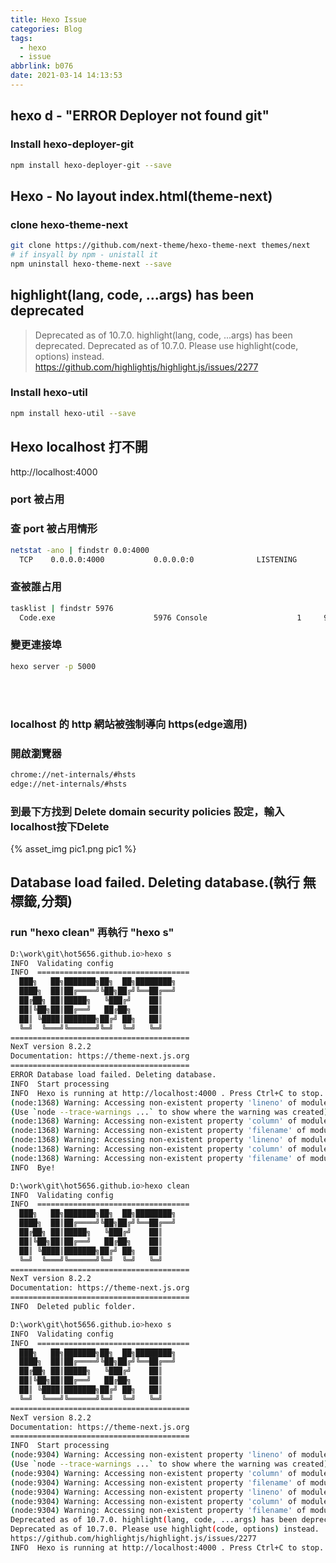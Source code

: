 ```yaml
---
title: Hexo Issue
categories: Blog
tags:
  - hexo
  - issue
abbrlink: b076
date: 2021-03-14 14:13:53
---
```


## hexo d - "ERROR Deployer not found git"
### Install hexo-deployer-git 
``` bash
npm install hexo-deployer-git --save
```

<!--more-->

## Hexo - No layout index.html(theme-next)
### clone hexo-theme-next 
``` bash
git clone https://github.com/next-theme/hexo-theme-next themes/next
# if insyall by npm - unistall it
npm uninstall hexo-theme-next --save
```

## highlight(lang, code, ...args) has been deprecated
>Deprecated as of 10.7.0. highlight(lang, code, ...args) has been deprecated.
>Deprecated as of 10.7.0. Please use highlight(code, options) instead.
>https://github.com/highlightjs/highlight.js/issues/2277

### Install hexo-util
``` bash
npm install hexo-util --save
```

## Hexo localhost 打不開
http://localhost:4000

### port 被占用

### 查 port 被占用情形
``` bash
netstat -ano | findstr 0.0:4000
  TCP    0.0.0.0:4000           0.0.0.0:0              LISTENING       5976
```

### 查被誰占用
``` bash
tasklist | findstr 5976
  Code.exe                      5976 Console                    1     92,008 K
```
<!--more-->

### 變更連接埠
``` bash
hexo server -p 5000
```
<br> <br>

###  localhost 的 http 網站被強制導向 https(edge適用)

### 開啟瀏覽器
``` bash
chrome://net-internals/#hsts
edge://net-internals/#hsts
```

### 到最下方找到 Delete domain security policies 設定，輸入localhost按下Delete
<div style="width:500px">
	{% asset_img pic1.png pic1 %}
</div>

## Database load failed. Deleting database.(執行 無標籤,分類)
### run "hexo clean" 再執行 "hexo s"
``` bash
D:\work\git\hot5656.github.io>hexo s
INFO  Validating config
INFO  ==================================
  ███╗   ██╗███████╗██╗  ██╗████████╗
  ████╗  ██║██╔════╝╚██╗██╔╝╚══██╔══╝
  ██╔██╗ ██║█████╗   ╚███╔╝    ██║
  ██║╚██╗██║██╔══╝   ██╔██╗    ██║
  ██║ ╚████║███████╗██╔╝ ██╗   ██║
  ╚═╝  ╚═══╝╚══════╝╚═╝  ╚═╝   ╚═╝
========================================
NexT version 8.2.2
Documentation: https://theme-next.js.org
========================================
ERROR Database load failed. Deleting database.
INFO  Start processing
INFO  Hexo is running at http://localhost:4000 . Press Ctrl+C to stop.
(node:1368) Warning: Accessing non-existent property 'lineno' of module exports inside circular dependency
(Use `node --trace-warnings ...` to show where the warning was created)
(node:1368) Warning: Accessing non-existent property 'column' of module exports inside circular dependency
(node:1368) Warning: Accessing non-existent property 'filename' of module exports inside circular dependency
(node:1368) Warning: Accessing non-existent property 'lineno' of module exports inside circular dependency
(node:1368) Warning: Accessing non-existent property 'column' of module exports inside circular dependency
(node:1368) Warning: Accessing non-existent property 'filename' of module exports inside circular dependency
INFO  Bye!

D:\work\git\hot5656.github.io>hexo clean
INFO  Validating config
INFO  ==================================
  ███╗   ██╗███████╗██╗  ██╗████████╗
  ████╗  ██║██╔════╝╚██╗██╔╝╚══██╔══╝
  ██╔██╗ ██║█████╗   ╚███╔╝    ██║
  ██║╚██╗██║██╔══╝   ██╔██╗    ██║
  ██║ ╚████║███████╗██╔╝ ██╗   ██║
  ╚═╝  ╚═══╝╚══════╝╚═╝  ╚═╝   ╚═╝
========================================
NexT version 8.2.2
Documentation: https://theme-next.js.org
========================================
INFO  Deleted public folder.

D:\work\git\hot5656.github.io>hexo s
INFO  Validating config
INFO  ==================================
  ███╗   ██╗███████╗██╗  ██╗████████╗
  ████╗  ██║██╔════╝╚██╗██╔╝╚══██╔══╝
  ██╔██╗ ██║█████╗   ╚███╔╝    ██║
  ██║╚██╗██║██╔══╝   ██╔██╗    ██║
  ██║ ╚████║███████╗██╔╝ ██╗   ██║
  ╚═╝  ╚═══╝╚══════╝╚═╝  ╚═╝   ╚═╝
========================================
NexT version 8.2.2
Documentation: https://theme-next.js.org
========================================
INFO  Start processing
(node:9304) Warning: Accessing non-existent property 'lineno' of module exports inside circular dependency
(Use `node --trace-warnings ...` to show where the warning was created)
(node:9304) Warning: Accessing non-existent property 'column' of module exports inside circular dependency
(node:9304) Warning: Accessing non-existent property 'filename' of module exports inside circular dependency
(node:9304) Warning: Accessing non-existent property 'lineno' of module exports inside circular dependency
(node:9304) Warning: Accessing non-existent property 'column' of module exports inside circular dependency
(node:9304) Warning: Accessing non-existent property 'filename' of module exports inside circular dependency
Deprecated as of 10.7.0. highlight(lang, code, ...args) has been deprecated.
Deprecated as of 10.7.0. Please use highlight(code, options) instead.
https://github.com/highlightjs/highlight.js/issues/2277
INFO  Hexo is running at http://localhost:4000 . Press Ctrl+C to stop.
```
